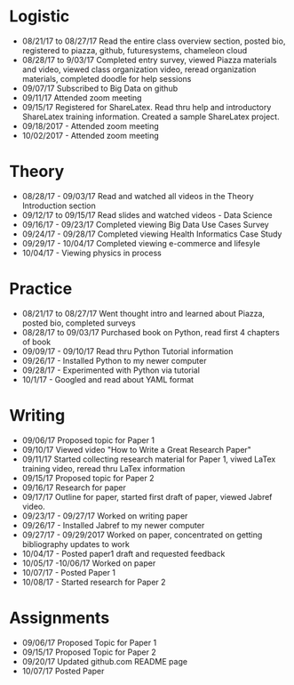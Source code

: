 
# Logistic

* 08/21/17 to 08/27/17 Read the entire class overview section, posted bio, registered to piazza, github, futuresystems, chameleon cloud
* 08/28/17 to 9/03/17 Completed entry survey, viewed Piazza materials and video, viewed class organization video, reread organization materials, completed doodle for help sessions
* 09/07/17 Subscribed to Big Data on github
* 09/11/17 Attended zoom meeting
* 09/15/17 Registered for ShareLatex. Read thru help and introductory ShareLatex training information. Created a sample ShareLatex project. 
* 09/18/2017 - Attended zoom meeting
* 10/02/2017 - Attended zoom meeting


# Theory

* 08/28/17 - 09/03/17 Read and watched all videos in the Theory Introduction section
* 09/12/17 to 09/15/17 Read slides and watched videos - Data Science 
* 09/16/17 - 09/23/17 Completed viewing Big Data Use Cases Survey
* 09/24/17 - 09/28/17 Completed viewing Health Informatics Case Study
* 09/29/17 - 10/04/17 Completed viewing e-commerce and lifesyle
* 10/04/17 -  Viewing physics in process

# Practice

* 08/21/17 to 08/27/17  Went thought intro and learned about Piazza, posted bio, completed surveys
* 08/28/17 to 09/03/17  Purchased book on Python, read first 4 chapters of book
* 09/09/17 - 09/10/17   Read thru Python Tutorial information
* 09/26/17 - Installed Python to my newer computer
* 09/28/17 - Experimented with Python via tutorial
* 10/1/17 - Googled and read about YAML format


# Writing

* 09/06/17 Proposed topic for Paper 1
* 09/10/17 Viewed video "How to Write a Great Research Paper"
* 09/11/17 Started collecting research material for Paper 1, viwed LaTex training video, reread thru LaTex information 
* 09/15/17 Proposed topic for Paper 2
* 09/16/17 Research for paper
* 09/17/17 Outline for paper, started first draft of paper, viewed Jabref video. 
* 09/23/17 - 09/27/17 Worked on writing paper
* 09/26/17 - Installed Jabref to my newer computer
* 09/27/17 - 09/29/2017 Worked on paper, concentrated on getting bibliography updates to work
* 10/04/17 - Posted paper1 draft and requested feedback
* 10/05/17 -10/06/17 Worked on paper
* 10/07/17 - Posted Paper 1
* 10/08/17 - Started research for Paper 2

# Assignments

* 09/06/17 Proposed Topic for Paper 1
* 09/15/17 Proposed Topic for Paper 2
* 09/20/17 Updated github.com README page
* 10/07/17 Posted Paper 

